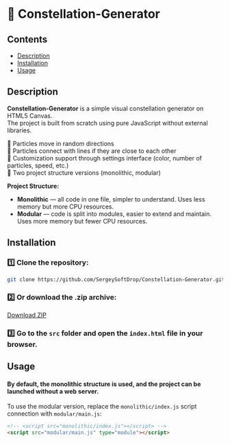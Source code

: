 # 🌌 Constellation-Generator

## Contents
- [Description](#description)
- [Installation](#installation)
- [Usage](#usage)

## Description

**Constellation-Generator** is a simple visual constellation generator on HTML5 Canvas.  
The project is built from scratch using pure JavaScript without external libraries.

🔹 Particles move in random directions  
🔹 Particles connect with lines if they are close to each other  
🔹 Customization support through settings interface (color, number of particles, speed, etc.)  
🔹 Two project structure versions (monolithic, modular)

**Project Structure:**  

- **Monolithic** — all code in one file, simpler to understand. Uses less memory but more CPU resources.
- **Modular** — code is split into modules, easier to extend and maintain. Uses more memory but fewer CPU resources.

## Installation

### 1️⃣ Clone the repository:
```bash
git clone https://github.com/SergeySoftDrop/Constellation-Generator.git
```

### 2️⃣ Or download the .zip archive:
[Download ZIP](https://github.com/SergeySoftDrop/Constellation-Generator/archive/refs/heads/main.zip)

### 3️⃣ Go to the `src` folder and open the `index.html` file in your browser.

## Usage

#### By default, the monolithic structure is used, and the project can be launched without a web server.

To use the modular version, replace the `monolithic/index.js` script connection with `modular/main.js`:

```HTML
<!-- <script src="monolithic/index.js"></script> -->
<script src="modular/main.js" type="module"></script>
```
